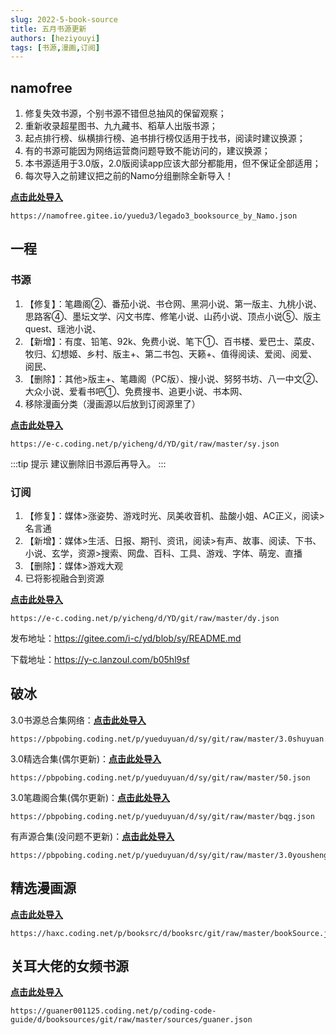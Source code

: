 ```yaml
---
slug: 2022-5-book-source
title: 五月书源更新
authors: [heziyouyi]
tags: [书源,漫画,订阅]
---
```


## namofree

1. 修复失效书源，个别书源不错但总抽风的保留观察；
2. 重新收录超星图书、九九藏书、稻草人出版书源；
3. 起点排行榜、纵横排行榜、追书排行榜仅适用于找书，阅读时建议换源；
4. 有的书源可能因为网络运营商问题导致不能访问的，建议换源；
5. 本书源适用于3.0版，2.0版阅读app应该大部分都能用，但不保证全部适用；
6. 每次导入之前建议把之前的Namo分组删除全新导入！

**[点击此处导入](legado://import/bookSource?src=https://namofree.gitee.io/yuedu3/legado3_booksource_by_Namo.json)**

```
https://namofree.gitee.io/yuedu3/legado3_booksource_by_Namo.json
```

## 一程

### 书源
1. 【修复】：笔趣阁②、番茄小说、书仓网、黑洞小说、第一版主、九桃小说、思路客④、墨坛文学、闪文书库、修笔小说、山药小说、顶点小说⑤、版主quest、瑶池小说、
2. 【新增】：有度、铅笔、92k、免费小说、笔下①、百书楼、爱巴士、菜皮、牧归、幻想姬、乡村、版主+、第二书包、天籁+、值得阅读、爱阅、阅爱、阅民、
3. 【删除】：其他>版主+、笔趣阁（PC版）、搜小说、努努书坊、八一中文②、大众小说、爱看书吧①、免费搜书、追更小说、书本网、
4. 移除漫画分类（漫画源以后放到订阅源里了）

**[点击此处导入](legado://import/bookSource?src=https://e-c.coding.net/p/yicheng/d/YD/git/raw/master/sy.json)**

```
https://e-c.coding.net/p/yicheng/d/YD/git/raw/master/sy.json
```

:::tip 提示
建议删除旧书源后再导入。
:::

### 订阅

1. 【修复】：媒体>涨姿势、游戏时光、凤美收音机、盐酸小姐、AC正义，阅读>名言通
2. 【新增】：媒体>生活、日报、期刊、资讯，阅读>有声、故事、阅读、下书、小说、玄学，资源>搜索、网盘、百科、工具、游戏、字体、萌宠、直播
3. 【删除】：媒体>游戏大观
4. 已将影视融合到资源

**[点击此处导入](legado://import/rssSource?src=https://e-c.coding.net/p/yicheng/d/YD/git/raw/master/dy.json)**

```
https://e-c.coding.net/p/yicheng/d/YD/git/raw/master/dy.json
```

发布地址：https://gitee.com/i-c/yd/blob/sy/README.md

下载地址：https://y-c.lanzoul.com/b05hl9sf

## 破冰

3.0书源总合集网络：**[点击此处导入](legado://import/bookSource?src=https://pbpobing.coding.net/p/yueduyuan/d/sy/git/raw/master/3.0shuyuan.json)**

```
https://pbpobing.coding.net/p/yueduyuan/d/sy/git/raw/master/3.0shuyuan.json
```

3.0精选合集(偶尔更新)：**[点击此处导入](legado://import/bookSource?src=https://pbpobing.coding.net/p/yueduyuan/d/sy/git/raw/master/50.json)**

```
https://pbpobing.coding.net/p/yueduyuan/d/sy/git/raw/master/50.json
```

3.0笔趣阁合集(偶尔更新)：**[点击此处导入](legado://import/bookSource?src=https://pbpobing.coding.net/p/yueduyuan/d/sy/git/raw/master/bqg.json)**

```
https://pbpobing.coding.net/p/yueduyuan/d/sy/git/raw/master/bqg.json
```

有声源合集(没问题不更新)：**[点击此处导入](legado://import/bookSource?src=https://pbpobing.coding.net/p/yueduyuan/d/sy/git/raw/master/3.0yousheng.json)**

```
https://pbpobing.coding.net/p/yueduyuan/d/sy/git/raw/master/3.0yousheng.json
```

## 精选漫画源

**[点击此处导入](legado://import/bookSource?src=https://haxc.coding.net/p/booksrc/d/booksrc/git/raw/master/bookSource.json)**

```
https://haxc.coding.net/p/booksrc/d/booksrc/git/raw/master/bookSource.json
```

## 关耳大佬的女频书源

**[点击此处导入](legado://import/bookSource?src=https://guaner001125.coding.net/p/coding-code-guide/d/booksources/git/raw/master/sources/guaner.json)**

```
https://guaner001125.coding.net/p/coding-code-guide/d/booksources/git/raw/master/sources/guaner.json
```